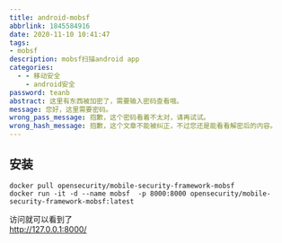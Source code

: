 ```yaml
---
title: android-mobsf
abbrlink: 1845584916
date: 2020-11-10 10:41:47
tags:
- mobsf
description: mobsf扫描android app
categories:
  - - 移动安全
    - android安全
password: teanb
abstract: 这里有东西被加密了，需要输入密码查看哦。
message: 您好，这里需要密码。
wrong_pass_message: 抱歉，这个密码看着不太对，请再试试。
wrong_hash_message: 抱歉，这个文章不能被纠正，不过您还是能看看解密后的内容。
---
```


## 安装
```
docker pull opensecurity/mobile-security-framework-mobsf
docker run -it -d --name mobsf  -p 8000:8000 opensecurity/mobile-security-framework-mobsf:latest
```
访问就可以看到了  
http://127.0.0.1:8000/
